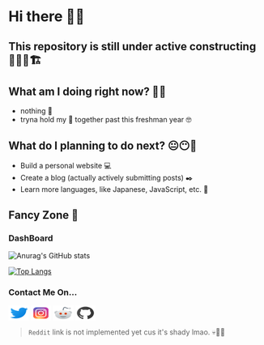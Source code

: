 # Hi there 👋🫠

## This repository is still under active constructing 🚧👷‍♂️🏗️

## What am I doing right now? 😶‍🌫️

- nothing 🤔
- tryna hold my 💩 together past this freshman year 🤓

## What do I planning to do next? 😐😶🫥

- Build a personal website 💻
- Create a blog (actually actively submitting posts) ✒️
- Learn more languages, like Japanese, JavaScript, etc. 📜

## Fancy Zone 🤩

### DashBoard

<!--GitHub Stats card: show private repos, show icons-->
![Anurag's GitHub stats](https://github-readme-stats.vercel.app/api?username=seanmamasde&show_icons=true&count_private=true&theme=city_lights)

<!--Top Languages: compact layout-->
[![Top Langs](https://github-readme-stats.vercel.app/api/top-langs/?username=seanmamasde&layout=compact&langs_count=8&theme=city_lights)](https://github.com/anuraghazra/github-readme-stats)

### Contact Me On...


<p align="left">
<a href="https://twitter.com/seanmamasde/" target="blank"><img align="center" src="./assets/icons8-twitter.svg" alt="" height="30" width="40" /></a>
<a href="https://www.instagram.com/seanmamasde/" target="blank"><img align="center" src="./assets/icons8-instagram.svg" alt="" height="30" width="40" /></a>
<a href="" target="blank"><img align="center" src="./assets/icons8-reddit.svg" alt="" height="30" width="40" /></a>
<a href="https://github.com/seanmamasde" target="blank"><img align="center" src="./assets/icons8-github.svg" alt="" height="30" width="40" /></a>
</p>

> `Reddit` link is not implemented yet cus it's shady lmao.  💀🤡🗿
<!--
**seanmamasde/seanmamasde** is a ✨ _special_ ✨ repository because its `README.md` (this file) appears on your GitHub profile.

Here are some ideas to get you started:

- 🔭 I’m currently working on ...
- 🌱 I’m currently learning ...
- 👯 I’m looking to collaborate on ...
- 🤔 I’m looking for help with ...
- 💬 Ask me about ...
- 📫 How to reach me: ...
- 😄 Pronouns: ...
- ⚡ Fun fact: ...
-->
